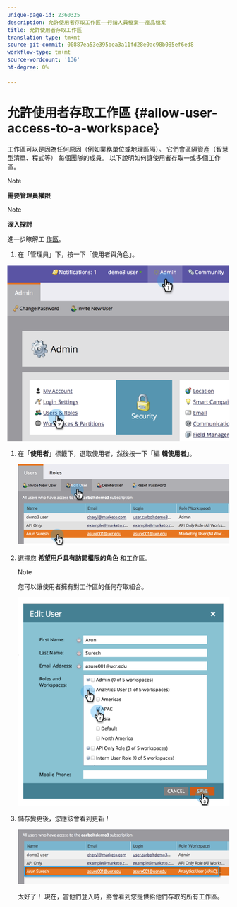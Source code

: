 ```yaml
---
unique-page-id: 2360325
description: 允許使用者存取工作區——行銷人員檔案——產品檔案
title: 允許使用者存取工作區
translation-type: tm+mt
source-git-commit: 00887ea53e395bea3a11fd28e0ac98b085ef6ed8
workflow-type: tm+mt
source-wordcount: '136'
ht-degree: 0%

---
```



# 允許使用者存取工作區 {#allow-user-access-to-a-workspace}

工作區可以是因為任何原因（例如業務單位或地理區隔）。 它們會區隔資產（智慧型清單、程式等） 每個團隊的成員。 以下說明如何讓使用者存取一或多個工作區。

>[!NOTE]
>
>**需要管理員權限**

>[!NOTE]
>
>**深入探討**
>
>進一步瞭解工 [作區](understanding-workspaces-and-person-partitions.md)。

1. 在「管理員」下，按一下「使用者與角色」。

![](assets/image2014-9-17-11-3a2-3a32.png)

1. 在「**使用者**」標籤下，選取使用者，然後按一下「編 **輯使用者」**。

   ![](assets/image2014-9-17-11-3a2-3a46.png)

1. 選擇您 **希望用戶具有訪問權限的角色** 和工作區。

   >[!NOTE]
   >
   >您可以讓使用者擁有對工作區的任何存取組合。

   ![](assets/image2014-9-17-11-3a3-3a16.png)

1. 儲存變更後，您應該會看到更新！

   ![](assets/image2014-9-17-11-3a3-3a31.png)

   太好了！ 現在，當他們登入時，將會看到您提供給他們存取的所有工作區。

